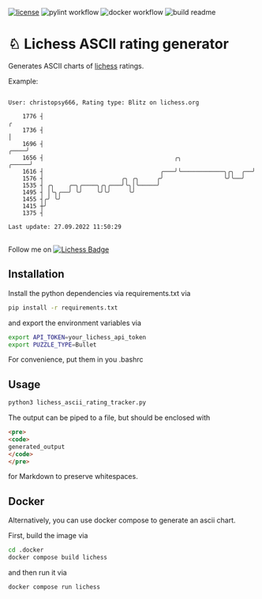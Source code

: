 <!-- [![Coverage Status](https://coveralls.io/repos/github/kroitor/asciichart/badge.svg?branch=master)](https://coveralls.io/github/kroitor/asciichart?branch=master) -->
[![license](https://img.shields.io/github/license/kroitor/asciichart.svg)](https://github.com/kroitor/asciichart/blob/master/LICENSE.txt)
![pylint workflow](https://github.com/cschindlbeck/lichess-ascii-rating-tracker/actions/workflows/pylint.yml/badge.svg)
![docker workflow](https://github.com/cschindlbeck/lichess-ascii-rating-tracker/actions/workflows/docker-image.yml/badge.svg)
![build readme](https://github.com/cschindlbeck/lichess-ascii-rating-tracker/actions/workflows/build-readme.yml/badge.svg)

# &#9816; Lichess ASCII rating generator

Generates ASCII charts of [lichess](https://lichess.org/) ratings.

Example:

<pre>
<code>
User: christopsy666, Rating type: Blitz on lichess.org

    1776 ┤                                                                      ╭
    1736 ┤                                                                      │
    1696 ┤                                                                 ╭────╯
    1656 ┤                                     ╭╮                    ╭─────╯
    1616 ┤                                 ╭───╯╰────────────╮╭╮  ╭──╯
    1576 ┤                      ╭╮ ╭╮     ╭╯                 ╰╯╰──╯
    1535 ┤ ╭╮    ╭─╮╭────╮╭╮╭───╯╰╮│╰─────╯
    1495 ┤ │╰╮╭──╯ ╰╯    ╰╯╰╯     ╰╯
    1455 ┤╭╯ ╰╯
    1415 ┼╯
    1375 ┤

Last update: 27.09.2022 11:50:29
</code>
</pre>

Follow me on [![Lichess Badge](https://img.shields.io/static/v1?style=flat&message=Lichess&color=000000&logo=Lichess&logoColor=FFFFFF&label=)](https://lichess.org/@/christopsy666)

## Installation

Install the python dependencies via requirements.txt via

```bash
pip install -r requirements.txt
```

and export the environment variables via

```bash
export API_TOKEN=your_lichess_api_token
export PUZZLE_TYPE=Bullet
```

For convenience, put them in you .bashrc

## Usage

```bash
python3 lichess_ascii_rating_tracker.py
```

The output can be piped to a file, but should be enclosed with

```html
<pre>
<code>
generated_output
</code>
</pre>
```

for Markdown to preserve whitespaces.

## Docker

Alternatively, you can use docker compose to generate an ascii chart.

First, build the image via

```bash
cd .docker
docker compose build lichess
```

and then run it via

```bash
docker compose run lichess
```
